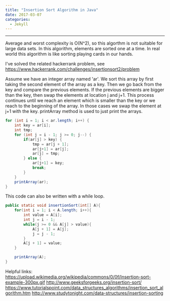 ```yaml
---
title: "Insertion Sort Algorithm in Java"
date: 2017-03-07
categories: 
  - Jekyll
---
```

---

Average and worst complexity is O(N^2), so this algorthm is not suitable for large data sets. In this algorithm, elements are sorted one at a time. In real world this algorithm is like sorting playing cards in our hands. 

I've solved the related hackerrank problem, see https://www.hackerrank.com/challenges/insertionsort2/problem

Assume we have an integer array named 'ar'. We sort this array by first taking the second element of the array as a key. Then we go back from the key and compare the previous elements. If the previous elements are bigger than the key, then swap the elements at location j and j+1. This process continues until we reach an element which is smaller than the key or we reach to the beginning of the array. In those cases we swap the element at j+1 with the key. printArray method is used to just print the arrays. 

```java
for (int i = 1; i < ar.length; i++) {
    int key = ar[i]; 
    int tmp;
    for (int j = i - 1; j >= 0; j--) {
        if(ar[j] > key) {
            tmp = ar[j + 1];
            ar[j+1] = ar[j];
            ar[j] = tmp;
        } else {
            ar[j+1] = key;
            break;
        }
    }
    printArray(ar);
}
```

This code can also be written with a while loop.

```java
public static void insertionSort(int[] A){
    for(int i = 1; i < A.length; i++){
        int value = A[i];
        int j = i - 1;
        while(j >= 0 && A[j] > value){
            A[j + 1] = A[j];
            j = j - 1;
        }
        A[j + 1] = value;
    }

    printArray(A);
}
 ```

Helpful links:
https://upload.wikimedia.org/wikipedia/commons/0/0f/Insertion-sort-example-300px.gif
http://www.geeksforgeeks.org/insertion-sort/
https://www.tutorialspoint.com/data_structures_algorithms/insertion_sort_algorithm.htm
http://www.studytonight.com/data-structures/insertion-sorting
